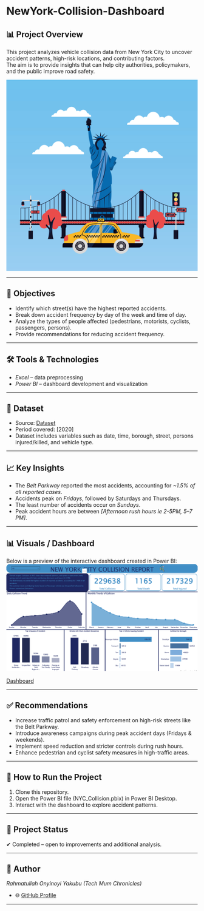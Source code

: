 # NewYork-Collision-Dashboard

## 📊 Project Overview  
This project analyzes vehicle collision data from New York City to uncover accident patterns, high-risk locations, and contributing factors.  
The aim is to provide insights that can help city authorities, policymakers, and the public improve road safety. 

![](https://github.com/Rahmatullah-OY/NewYork-Collision-Dashboard/blob/main/55628.jpg)

---

## 🎯 Objectives  
- Identify which street(s) have the highest reported accidents.  
- Break down accident frequency by day of the week and time of day.  
- Analyze the types of people affected (pedestrians, motorists, cyclists, passengers, persons).  
- Provide recommendations for reducing accident frequency.  

---

## 🛠 Tools & Technologies  
- *Excel* – data preprocessing  
- *Power BI* – dashboard development and visualization  
 
---

## 📂 Dataset  
- Source: [Dataset](https://docs.google.com/spreadsheets/d/1huf7nbHNZdzr4N6QUvURxeWU-G27KSYU3Kl3v_heXgw/edit?gid=1166525029#gid=1166525029) 
- Period covered: [2020]  
- Dataset includes variables such as date, time, borough, street, persons injured/killed, and vehicle type.  

---

## 📈 Key Insights  
- The *Belt Parkway* reported the most accidents, accounting for *~1.5% of all reported cases*.  
- Accidents peak on *Fridays*, followed by Saturdays and Thursdays.  
- The least number of accidents occur on *Sundays*.  
- Peak accident hours are between *[Afternoon rush hours ie 2-5PM, 5–7 PM]*.  

---

## 📊 Visuals / Dashboard  
Below is a preview of the interactive dashboard created in Power BI: 
![](https://github.com/Rahmatullah-OY/NewYork-Collision-Dashboard/blob/main/Screenshot%20(157).png)

[Dashboard](https://github.com/Rahmatullah-OY/NewYork-Collision-Dashboard/blob/main/Screenshot%20(157).png)

---

## ✅ Recommendations  
- Increase traffic patrol and safety enforcement on high-risk streets like the Belt Parkway.  
- Introduce awareness campaigns during peak accident days (Fridays & weekends).  
- Implement speed reduction and stricter controls during rush hours.  
- Enhance pedestrian and cyclist safety measures in high-traffic areas.  

---

## 🚀 How to Run the Project  
1. Clone this repository.  
2. Open the Power BI file (NYC_Collision.pbix) in Power BI Desktop.  
3. Interact with the dashboard to explore accident patterns.  

---

## 📌 Project Status  
✔ Completed – open to improvements and additional analysis.  

---

## 👤 Author  
*Rahmatullah Onyinoyi Yakubu (Tech Mum Chronicles)*  
- 🌐 [GitHub Profile](https://github.com/Rahmatullah-OY)  

---

